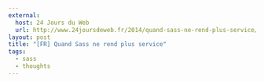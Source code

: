```yaml
---
external:
  host: 24 Jours du Web
  url: http://www.24joursdeweb.fr/2014/quand-sass-ne-rend-plus-service/
layout: post
title: "[FR] Quand Sass ne rend plus service"
tags:
  - sass
  - thoughts
---
```

